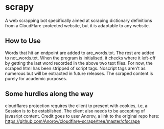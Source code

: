 # scrapy
A web scrapping bot specifically aimed at scraping dictionary definitions from a CloudFlare-protected website, but it is adaptable to any website.

## How to Use
Words that hit an endpoint are added to are_words.txt. The rest are added to not_words.txt. 
When the program is initialised, it checks where it left-off by getting the last word recorded in the above two text files.
For now, the scraped html has been stripped of script tags. Noscript tags aren't as numerous but will be extracted in future releases.
The scraped content is purely for academic purposes.

## Some hurdles along the way
cloudflares protection requires the client to present with cookies, i.e, a Session is to be established. The client also needs to be accepting of javasript content. Credit goes to user Anorov, a link to the original repo here: https://github.com/Anorov/cloudflare-scrape/tree/master/cfscrape
